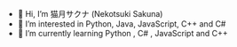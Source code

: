 - 👋 Hi, I’m 猫月サクナ (Nekotsuki Sakuna)
- 👀 I’m interested in Python, Java, JavaScript, C++ and C#
- 🌱 I’m currently learning Python , C# , JavaScript and C++

<!---
This is a ✨ special ✨ repository because its `README.md` (this file) appears on your GitHub profile.
You can click the Preview link to take a look at your changes.
--->
